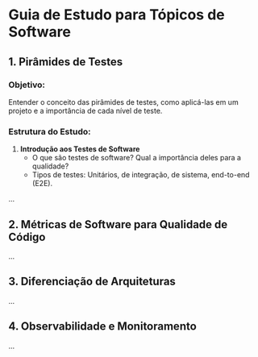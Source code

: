 # Guia de Estudo para Tópicos de Software

## 1. Pirâmides de Testes

### Objetivo:
Entender o conceito das pirâmides de testes, como aplicá-las em um projeto e a importância de cada nível de teste.

### Estrutura do Estudo:
1. **Introdução aos Testes de Software**
   - O que são testes de software? Qual a importância deles para a qualidade?
   - Tipos de testes: Unitários, de integração, de sistema, end-to-end (E2E).
   
...

## 2. Métricas de Software para Qualidade de Código

...

## 3. Diferenciação de Arquiteturas

...

## 4. Observabilidade e Monitoramento

...
